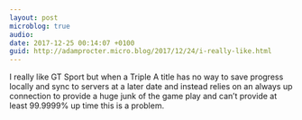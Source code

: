 ```yaml
---
layout: post
microblog: true
audio: 
date: 2017-12-25 00:14:07 +0100
guid: http://adamprocter.micro.blog/2017/12/24/i-really-like.html
---
```

I really like GT Sport but when a Triple A title has no way to save progress locally and sync to servers at a later date and instead relies on an always up connection to provide a huge junk of the game play and can’t provide at least 99.9999% up time this is a problem. 
